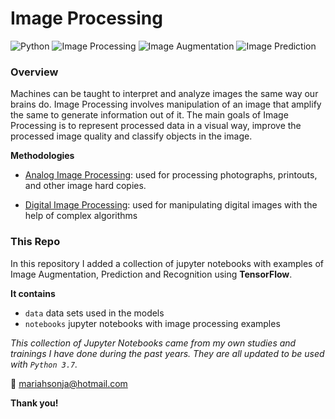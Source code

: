 # Image Processing
![Python](https://img.shields.io/badge/Python-3.7-brightgreen.svg)
![Image Processing](https://img.shields.io/badge/AI-Image%20Processing-orange)
![Image Augmentation](https://img.shields.io/badge/AI-Image%20Augmentation-blue)
![Image Prediction](https://img.shields.io/badge/AI-Image%20Prediction-yellow)


### Overview

Machines can be taught to interpret and analyze images the same way our brains do. 
Image Processing involves manipulation of an image that amplify the same to generate information out of it.
The main goals of Image Processing is to represent processed data in a visual way, 
improve the processed image quality and classify objects in the image. 

**Methodologies**

* <ins>Analog Image Processing</ins>: used for processing photographs, printouts, and other image hard copies.

* <ins>Digital Image Processing</ins>: used for manipulating digital images with the help of complex algorithms

### This Repo

In this repository I added a collection of jupyter notebooks with 
examples of Image Augmentation, Prediction and Recognition using 
**TensorFlow**.

**It contains**

- `data` data sets used in the models
- `notebooks` jupyter notebooks with image processing examples 


*This collection of Jupyter Notebooks came from my own studies and trainings I have done during the past years. They are all updated to be used with `Python 3.7`.*

:email: mariahsonja@hotmail.com

**Thank you!**